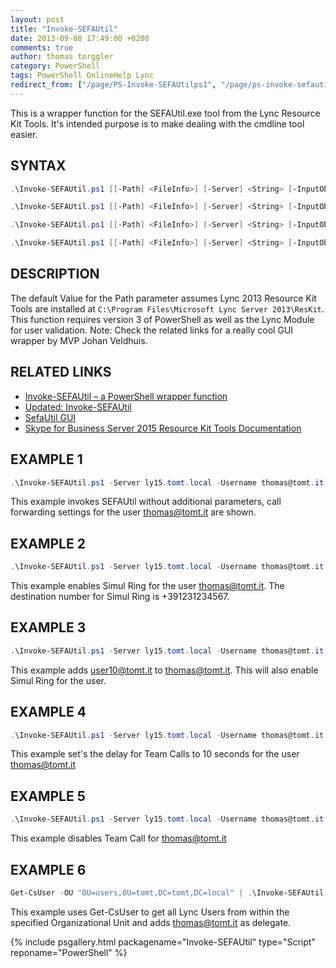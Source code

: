 ```yaml
---
layout: post
title: "Invoke-SEFAUtil"
date: 2013-09-08 17:49:00 +0200
comments: true
author: thomas torggler
category: PowerShell
tags: PowerShell OnlineHelp Lync
redirect_from: ["/page/PS-Invoke-SEFAUtilps1", "/page/ps-invoke-sefautilps1"]
---
```


This is a wrapper function for the SEFAUtil.exe tool from the Lync Resource Kit Tools. It's intended purpose is to make dealing with the cmdline tool easier.

<!-- more -->

## SYNTAX

```powershell
.\Invoke-SEFAUtil.ps1 [[-Path] <FileInfo>] [-Server] <String> [-InputObject <Object>] [[-Username] <String[]>] [[-LogFile] <FileInfo>] [-AddTeamMember <String>] [-RemoveTeamMember <String>] [-DelayRingTeam <Int32>] [-DisableTeamCall] [-SimulRingTeam] [-WhatIf] [-Confirm] [<CommonParameters>]

.\Invoke-SEFAUtil.ps1 [[-Path] <FileInfo>] [-Server] <String> [-InputObject <Object>] [[-Username] <String[]>] [[-LogFile] <FileInfo>] [-AddDelegate <String>] [-RemoveDelegate <String>] [-DelayRingDelegates <Int32>] [-FwdToDelegates] [-SimulRingDelegates] [-DisableDelegation] [-WhatIf] [-Confirm] [<CommonParameters>]

.\Invoke-SEFAUtil.ps1 [[-Path] <FileInfo>] [-Server] <String> [-InputObject <Object>] [[-Username] <String[]>] [[-LogFile] <FileInfo>] [-EnableSimulRing <String>] [-DisableSimulRing] [-WhatIf] [-Confirm] [<CommonParameters>]

.\Invoke-SEFAUtil.ps1 [[-Path] <FileInfo>] [-Server] <String> [-InputObject <Object>] [[-Username] <String[]>] [[-LogFile] <FileInfo>] [-EnableFwdNoAnswer <String>] [-EnableFwdImmediate <String>] [-CallAnswerwaitTime <Int32>] [-DisableFwdImmediate] [-DisableFwdNoAnswer] [-WhatIf] [-Confirm] [<CommonParameters>]
```

## DESCRIPTION

The default Value for the Path parameter assumes Lync 2013 Resource Kit Tools are installed at `C:\Program Files\Microsoft Lync Server 2013\ResKit`. This function requires version 3 of PowerShell as well as the Lync Module for user validation. Note: Check the related links for a really cool GUI wrapper by MVP Johan Veldhuis.

## RELATED LINKS

- [Invoke-SEFAUtil – a PowerShell wrapper function](https://ntsystems.it/post/invoke-sefautil-a-powershell-wrapper-function)
- [Updated: Invoke-SEFAUtil](https://ntsystems.it/post/updated-invoke-sefautil)
- [SefaUtil GUI](https://johanveldhuis.nl/sefautil-gui/sefautil-gui/)
- [Skype for Business Server 2015 Resource Kit Tools Documentation](http://technet.microsoft.com/en-us/library/jj945604.aspx)


## EXAMPLE 1

```powershell
.\Invoke-SEFAUtil.ps1 -Server ly15.tomt.local -Username thomas@tomt.it 
```

This example invokes SEFAUtil without additional parameters, call forwarding settings for the user thomas@tomt.it are shown.

## EXAMPLE 2

```powershell
.\Invoke-SEFAUtil.ps1 -Server ly15.tomt.local -Username thomas@tomt.it -EnableSimulRing +391231234567
```

This example enables Simul Ring for the user thomas@tomt.it. The destination number for Simul Ring is +391231234567.

## EXAMPLE 3

```powershell
.\Invoke-SEFAUtil.ps1 -Server ly15.tomt.local -Username thomas@tomt.it -AddTeamMember user10@tomt.it
``` 

This example adds user10@tomt.it to thomas@tomt.it. This will also enable Simul Ring for the user.

## EXAMPLE 4

```powershell
.\Invoke-SEFAUtil.ps1 -Server ly15.tomt.local -Username thomas@tomt.it -DelayRingTeam 10 
```

This example set's the delay for Team Calls to 10 seconds for the user thomas@tomt.it

## EXAMPLE 5

```powershell
.\Invoke-SEFAUtil.ps1 -Server ly15.tomt.local -Username thomas@tomt.it –DisableTeamCall
```

This example disables Team Call for thomas@tomt.it

## EXAMPLE 6

```powershell 
Get-CsUser -OU "OU=users,OU=tomt,DC=tomt,DC=local" | .\Invoke-SEFAUtil.ps1 -Server ly15.tomt.local -Verbose -AddDelegate thomas@tomt.it
```

This example uses Get-CsUser to get all Lync Users from within the specified Organizational Unit and adds thomas@tomt.it as delegate.

{% include psgallery.html packagename="Invoke-SEFAUtil" type="Script" reponame="PowerShell" %}